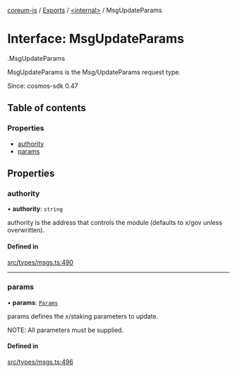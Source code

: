 [coreum-js](../README.md) / [Exports](../modules.md) / [<internal\>](../modules/internal_.md) / MsgUpdateParams

# Interface: MsgUpdateParams

[<internal>](../modules/internal_.md).MsgUpdateParams

MsgUpdateParams is the Msg/UpdateParams request type.

Since: cosmos-sdk 0.47

## Table of contents

### Properties

- [authority](internal_.MsgUpdateParams.md#authority)
- [params](internal_.MsgUpdateParams.md#params)

## Properties

### authority

• **authority**: `string`

authority is the address that controls the module (defaults to x/gov unless overwritten).

#### Defined in

[src/types/msgs.ts:490](https://github.com/PyramydLabs/coreum-js/blob/75debec/src/types/msgs.ts#L490)

___

### params

• **params**: [`Params`](../modules/internal_.md#params-3)

params defines the x/staking parameters to update.

NOTE: All parameters must be supplied.

#### Defined in

[src/types/msgs.ts:496](https://github.com/PyramydLabs/coreum-js/blob/75debec/src/types/msgs.ts#L496)
